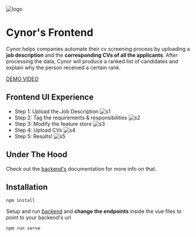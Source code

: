 ![logo](https://imgur.com/jRlL7aO.png)
# Cynor's Frontend

Cynor helps companies automate their cv screening process by uploading a **job description** and the **corresponding CVs of all the applicants**. After processing the data, Cynor will produce a ranked list of candidates and explain why the person received a certain rank.

[DEMO VIDEO](https://imgur.com/3owZVue.png)

## Frontend UI Experience
- Step 1: Upload the Job Description
![s1](https://imgur.com/Iv8gfaw.png)
- Step 2: Tag the requirements & responsibilities
![s2](https://imgur.com/hdkwyw1.png)
- Step 3: Modify the feature store
![s3](https://imgur.com/XDG76m0.png)
- Step 4: Upload CVs
![s4](https://imgur.com/KljSB6s.png)
- Step 5: Results!
![s5](https://imgur.com/vvfhdFX.png)


## Under The Hood
Check out the [backend's](https://github.com/cynor-codesec/backend) documentation for more info on that.

## Installation
```
npm install
```
Setup and run [backend](https://github.com/cynor-codesec/backend) and **change the endpoints** inside the vue files to point to your backend's url
```
npm run serve
```
